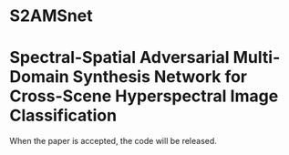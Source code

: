 # S2AMSnet
# Spectral-Spatial Adversarial Multi-Domain Synthesis Network for Cross-Scene Hyperspectral Image Classification

When the paper is accepted, the code will be released.

